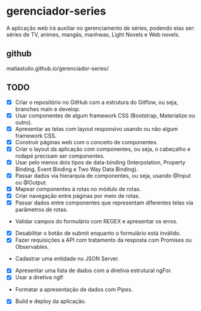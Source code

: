 # gerenciador-series
A aplicação web irá auxiliar no gerenciamento de séries, podendo elas ser: séries de TV, animes, mangás, manhwas, Light Novels e Web novels.

## github
matiastulio.github.io/gerenciador-series/
## TODO
- [x] Criar o repositório no GitHub com a estrutura do Gitflow, ou seja, branches main e develop.
- [x] Usar componentes de algum framework CSS (Bootstrap, Materialize ou outro).
- [x] Apresentar as telas com layout responsivo usando ou não algum framework CSS.
- [x] Construir páginas web com o conceito de componentes. 
- [x] Criar o layout da aplicação com componentes, ou seja, o cabeçalho e rodapé precisam ser componentes.
- [x] Usar pelo menos dois tipos de data-binding (Interpolation, Property Binding, Event Binding e Two Way Data Binding).
- [x] Passar dados via hierarquia de componentes, ou seja, usando @Input ou @Output.
- [x] Mapear componentes à rotas no módulo de rotas.
- [x] Criar navegação entre páginas por meio de rotas.
- [x] Passar dados entre componentes que representam diferentes telas via parâmetros de rotas. 
- Validar campos do formulário com REGEX e apresentar os erros.
- [x] Desabilitar o botão de submit enquanto o formulário está inválido.
- [x] Fazer requisições a API com tratamento da resposta com Promises ou Observables.
- Cadastrar uma entidade no JSON Server.
- [x] Apresentar uma lista de dados com a diretiva estrutural ngFor.
- [x] Usar a diretiva ngIf
- Formatar a apresentação de dados com Pipes.
- [x] Build e deploy da aplicação.


